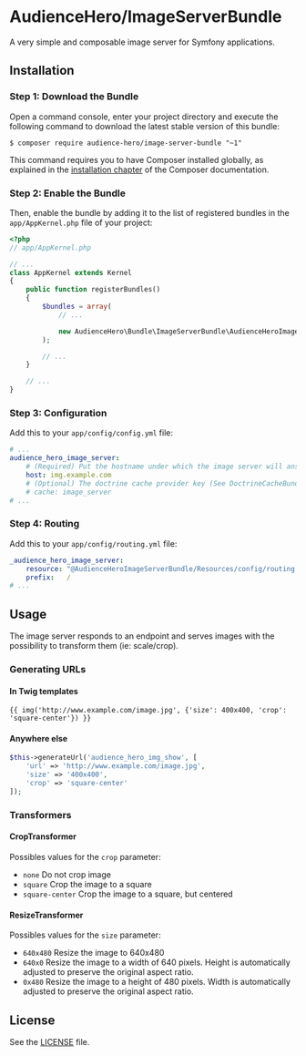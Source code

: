 # AudienceHero/ImageServerBundle

A very simple and composable image server for Symfony applications.

## Installation

### Step 1: Download the Bundle

Open a command console, enter your project directory and execute the
following command to download the latest stable version of this bundle:

```console
$ composer require audience-hero/image-server-bundle "~1"
```

This command requires you to have Composer installed globally, as explained
in the [installation chapter](https://getcomposer.org/doc/00-intro.md)
of the Composer documentation.

### Step 2: Enable the Bundle

Then, enable the bundle by adding it to the list of registered bundles
in the `app/AppKernel.php` file of your project:

```php
<?php
// app/AppKernel.php

// ...
class AppKernel extends Kernel
{
    public function registerBundles()
    {
        $bundles = array(
            // ...

            new AudienceHero\Bundle\ImageServerBundle\AudienceHeroImageServerBundle(),
        );

        // ...
    }

    // ...
}
```

### Step 3: Configuration

Add this to your `app/config/config.yml` file:

```yml
# ...
audience_hero_image_server:
    # (Required) Put the hostname under which the image server will answer
    host: img.example.com  
    # (Optional) The doctrine cache provider key (See DoctrineCacheBundle documentation)
    # cache: image_server  
# ...
```

### Step 4: Routing

Add this to your `app/config/routing.yml` file:

```yml
_audience_hero_image_server:
    resource: "@AudienceHeroImageServerBundle/Resources/config/routing.yml"
    prefix:   /
# ...
```

## Usage

The image server responds to an endpoint and serves images with the possibility to transform them (ie: scale/crop).

### Generating URLs

#### In Twig templates

```twig
{{ img('http://www.example.com/image.jpg', {'size': 400x400, 'crop': 'square-center'}) }}
```

#### Anywhere else

```php
$this->generateUrl('audience_hero_img_show', [
    'url' => 'http://www.example.com/image.jpg',
    'size' => '400x400',
    'crop' => 'square-center'
]);
```

### Transformers

#### CropTransformer

Possibles values for the `crop` parameter:

* `none` Do not crop image
* `square` Crop the image to a square
* `square-center` Crop the image to a square, but centered

#### ResizeTransformer

Possibles values for the `size` parameter:

* `640x480` Resize the image to 640x480
* `640x0` Resize the image to a width of 640 pixels. Height is automatically adjusted to preserve the original aspect ratio.
* `0x480` Resize the image to a height of 480 pixels. Width is automatically adjusted to preserve the original aspect ratio.

## License

See the [LICENSE](LICENSE) file.
